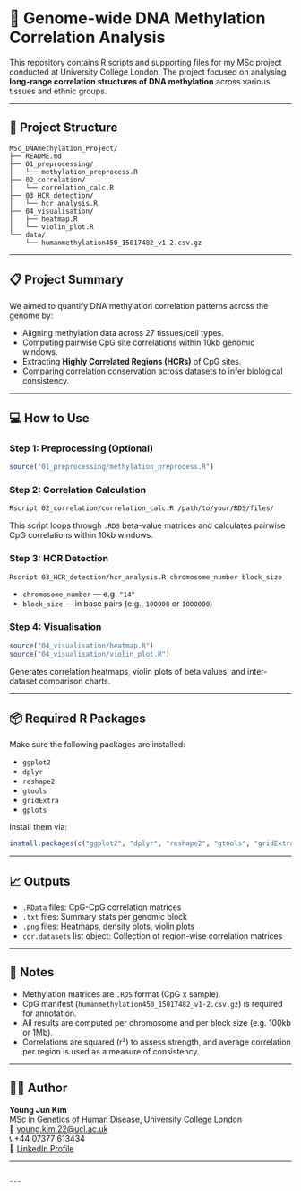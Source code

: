 # 🧬 Genome-wide DNA Methylation Correlation Analysis

This repository contains R scripts and supporting files for my MSc project conducted at University College London. The project focused on analysing **long-range correlation structures of DNA methylation** across various tissues and ethnic groups.

---

## 📁 Project Structure

```
MSc_DNAmethylation_Project/
├── README.md
├── 01_preprocessing/
│   └── methylation_preprocess.R
├── 02_correlation/
│   └── correlation_calc.R
├── 03_HCR_detection/
│   └── hcr_analysis.R
├── 04_visualisation/
│   ├── heatmap.R
│   └── violin_plot.R
└── data/
    └── humanmethylation450_15017482_v1-2.csv.gz
```

---

## 📋 Project Summary

We aimed to quantify DNA methylation correlation patterns across the genome by:

- Aligning methylation data across 27 tissues/cell types.
- Computing pairwise CpG site correlations within 10kb genomic windows.
- Extracting **Highly Correlated Regions (HCRs)** of CpG sites.
- Comparing correlation conservation across datasets to infer biological consistency.

---

## 💻 How to Use

### Step 1: Preprocessing (Optional)
```r
source("01_preprocessing/methylation_preprocess.R")
```

### Step 2: Correlation Calculation
```bash
Rscript 02_correlation/correlation_calc.R /path/to/your/RDS/files/
```

This script loops through `.RDS` beta-value matrices and calculates pairwise CpG correlations within 10kb windows.

### Step 3: HCR Detection
```bash
Rscript 03_HCR_detection/hcr_analysis.R chromosome_number block_size
```
- `chromosome_number` — e.g. `"14"`
- `block_size` — in base pairs (e.g., `100000` or `1000000`)

### Step 4: Visualisation
```r
source("04_visualisation/heatmap.R")
source("04_visualisation/violin_plot.R")
```

Generates correlation heatmaps, violin plots of beta values, and inter-dataset comparison charts.

---

## 📦 Required R Packages

Make sure the following packages are installed:
- `ggplot2`
- `dplyr`
- `reshape2`
- `gtools`
- `gridExtra`
- `gplots`

Install them via:

```r
install.packages(c("ggplot2", "dplyr", "reshape2", "gtools", "gridExtra", "gplots"))
```

---

## 📈 Outputs

- `.RData` files: CpG-CpG correlation matrices
- `.txt` files: Summary stats per genomic block
- `.png` files: Heatmaps, density plots, violin plots
- `cor.datasets` list object: Collection of region-wise correlation matrices

---

## 📎 Notes

- Methylation matrices are `.RDS` format (CpG x sample).
- CpG manifest (`humanmethylation450_15017482_v1-2.csv.gz`) is required for annotation.
- All results are computed per chromosome and per block size (e.g. 100kb or 1Mb).
- Correlations are squared (r²) to assess strength, and average correlation per region is used as a measure of consistency.

---

## 👨‍🔬 Author

**Young Jun Kim**  
MSc in Genetics of Human Disease, University College London  
📧 [young.kim.22@ucl.ac.uk](mailto:young.kim.22@ucl.ac.uk)  
📞 +44 07377 613434  
🔗 [LinkedIn Profile](https://www.linkedin.com/in/youngjunkim95)

---

```

---
